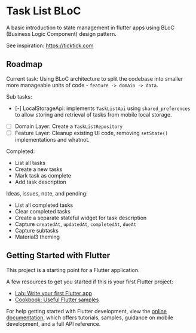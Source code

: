 # Task List BLoC

A basic introduction to state management in flutter apps using BLoC (Business Logic Component) design pattern.

See inspiration: https://ticktick.com

## Roadmap

Current task: Using BLoC architecture to split the codebase into smaller more manageable units of code - `feature -> domain -> data`.

Sub tasks:

- [-] LocalStorageApi: implements `TaskListApi` using `shared_preferences` to allow storing and retrieval of tasks from mobile local storage.
- [ ] Domain Layer: Create a `TaskListRepository` 
- [ ] Feature Layer: Cleanup existing UI code, removing `setState()` implementations and whatnot.

Completed:

- List all tasks
- Create a new tasks
- Mark task as complete
- Add task description

Ideas, issues, note, and pending:

- List all completed tasks
- Clear completed tasks
- Create a separate stateful widget for task description
- Capture `createdAt`, `updatedAt`, `completedAt`, `dueAt`
- Capture subtasks
- Material3 theming

## Getting Started with Flutter

This project is a starting point for a Flutter application.

A few resources to get you started if this is your first Flutter project:

- [Lab: Write your first Flutter app](https://docs.flutter.dev/get-started/codelab)
- [Cookbook: Useful Flutter samples](https://docs.flutter.dev/cookbook)

For help getting started with Flutter development, view the
[online documentation](https://docs.flutter.dev/), which offers tutorials,
samples, guidance on mobile development, and a full API reference.
